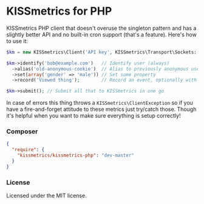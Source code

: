 KISSmetrics for PHP
===================

KISSmetrics PHP client that doesn't overuse the singleton pattern and has a
slightly better API and no built-in cron support (that's a feature). Here's
how to use it:

```php
$km = new KISSmetrics\Client('API key', KISSmetrics\Transport\Sockets::initDefault()); // Initialize

$km->identify('bob@example.com')   // Identify user (always)
  ->alias('old-anonymous-cookie')  // Alias to previously anonymous user, maybe
  ->set(array('gender' => 'male')) // Set some property
  ->record('Viewed thing');        // Record an event, optionally with properties

$km->submit(); // Submit all that to KISSmetrics in one go
```

In case of errors this thing throws a `KISSmetrics\ClientException` so if you
have a fire-and-forget attitude to these metrics just try/catch those. Though
it's helpful when you want to make sure everything is setup correctly!

### Composer

```json
{
  "require": {
    "kissmetrics/kissmetrics-php": "dev-master"
  }
}
```

### License

Licensed under the MIT license.

